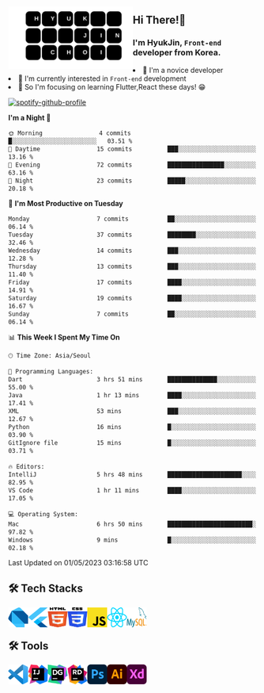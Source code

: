 <a href="#" target="_blank"><img src="https://github.com/Duxpiex/Duxpiex/blob/main/img/name.svg" width="50%"    align="left"/></a>



<!--
![header](https://capsule-render.vercel.app/api?type=waving&color=timeAuto&height=240&section=header&text=Hyuk%20Jin%20&fontSize=90&fontColor=FFFFFF&animation=twinkling)
-->
<!-- ## <img src="https://user-images.githubusercontent.com/76584961/216099537-e1b5f736-96a4-4dee-94f3-5f040a105cfa.gif" style="height: 30px"/> --> 

<div>
 <h2> Hi There!👋 </h2>
 <h3> I'm HyukJin, <code>Front-end</code> developer from Korea. </h3>
 <li> 🌱 I'm a novice developer </li>

 <li> 🤔 I'm currently interested in <code>Front-end</code> development </li>

 <li> 🔭 So I'm focusing on learning Flutter,React these days! 😁 </li>
 
[![spotify-github-profile](https://spotify-github-profile.vercel.app/api/view?uid=31hvzqlxrc4qsck4v2qxcoaesm3i&cover_image=true&theme=novatorem&show_offline=false&background_color=121212&interchange=true&bar_color=53b14f&bar_color_cover=true)](https://spotify-github-profile.vercel.app/api/view?uid=31hvzqlxrc4qsck4v2qxcoaesm3i&redirect=true)
</div>

<!-- [![github_stats](https://github-readme-stats.vercel.app/api?username=Duxpiex&show_icons=true&hide_border=true)](https://github.com/Duxpiex) -->



<!-- [![Top Langs](https://github-readme-stats.vercel.app/api/top-langs/?username=Duxpiex&langs_count=8&title_color=eb1f6a&icon_color=e28905&text_color=999999&bg_color=27282200)](https://github.com/Duxpiex) -->

<!-- [![willianrod's wakatime stats](https://github-readme-stats.vercel.app/api/wakatime?username=willianrod)](https://github.com/anuraghazra/github-readme-stats) -->


<!--START_SECTION:waka-->
**I'm a Night 🦉** 

```text
🌞 Morning                4 commits           █░░░░░░░░░░░░░░░░░░░░░░░░   03.51 % 
🌆 Daytime                15 commits          ███░░░░░░░░░░░░░░░░░░░░░░   13.16 % 
🌃 Evening                72 commits          ████████████████░░░░░░░░░   63.16 % 
🌙 Night                  23 commits          █████░░░░░░░░░░░░░░░░░░░░   20.18 % 
```
📅 **I'm Most Productive on Tuesday** 

```text
Monday                   7 commits           ██░░░░░░░░░░░░░░░░░░░░░░░   06.14 % 
Tuesday                  37 commits          ████████░░░░░░░░░░░░░░░░░   32.46 % 
Wednesday                14 commits          ███░░░░░░░░░░░░░░░░░░░░░░   12.28 % 
Thursday                 13 commits          ███░░░░░░░░░░░░░░░░░░░░░░   11.40 % 
Friday                   17 commits          ████░░░░░░░░░░░░░░░░░░░░░   14.91 % 
Saturday                 19 commits          ████░░░░░░░░░░░░░░░░░░░░░   16.67 % 
Sunday                   7 commits           ██░░░░░░░░░░░░░░░░░░░░░░░   06.14 % 
```


📊 **This Week I Spent My Time On** 

```text
🕑︎ Time Zone: Asia/Seoul

💬 Programming Languages: 
Dart                     3 hrs 51 mins       ██████████████░░░░░░░░░░░   55.00 % 
Java                     1 hr 13 mins        ████░░░░░░░░░░░░░░░░░░░░░   17.41 % 
XML                      53 mins             ███░░░░░░░░░░░░░░░░░░░░░░   12.67 % 
Python                   16 mins             █░░░░░░░░░░░░░░░░░░░░░░░░   03.90 % 
GitIgnore file           15 mins             █░░░░░░░░░░░░░░░░░░░░░░░░   03.71 % 

🔥 Editors: 
IntelliJ                 5 hrs 48 mins       █████████████████████░░░░   82.95 % 
VS Code                  1 hr 11 mins        ████░░░░░░░░░░░░░░░░░░░░░   17.05 % 

💻 Operating System: 
Mac                      6 hrs 50 mins       ████████████████████████░   97.82 % 
Windows                  9 mins              █░░░░░░░░░░░░░░░░░░░░░░░░   02.18 % 
```


 Last Updated on 01/05/2023 03:16:58 UTC
<!--END_SECTION:waka-->

<!-- [![spotify-github-profile](https://spotify-github-profile.vercel.app/api/view?uid=31hvzqlxrc4qsck4v2qxcoaesm3i&cover_image=true&theme=default&show_offline=false&background_color=121212&interchange=true&bar_color=53b14f&bar_color_cover=true)](https://github.com/kittinan/spotify-github-profile) -->


<h2> 🛠 Tech Stacks</h2>
<a href="#" target="_blank"><img src="https://github.com/Duxpiex/Duxpiex/blob/main/img/dart.svg" width="40" height="40" align="left"/></a>
<a href="#" target="_blank"><img src="https://github.com/Duxpiex/Duxpiex/blob/main/img/flutter.svg" width="40" height="40" align="left"/></a>
<a href="#" target="_blank"><img src="https://github.com/Duxpiex/Duxpiex/blob/main/img/html-5.svg" width="40" height="40" align="left"/></a>
<a href="#" target="_blank"><img src="https://github.com/Duxpiex/Duxpiex/blob/main/img/css-3.svg" width="40" height="40" align="left"/></a>
<a href="#" target="_blank"><img src="https://github.com/Duxpiex/Duxpiex/blob/main/img/javascript.svg" width="40" height="40" align="left"/></a>
<a href="#" target="_blank"><img src="https://github.com/Duxpiex/Duxpiex/blob/main/img/react.svg" width="40" height="40" align="left"/></a>
<a href="#" target="_blank"><img src="https://github.com/Duxpiex/Duxpiex/blob/main/img/mysql.svg" width="40" height="40" align="left"/></a>
<br>
<br>
<h2> 🛠 Tools</h2>
<img src="https://github.com/Duxpiex/Duxpiex/blob/main/img/visual-studio-code.svg" width="40" height="40" align="left"/>
<img src="https://github.com/Duxpiex/Duxpiex/blob/main/img/intellij-idea.svg" width="40" height="40" align="left"/>
<img src="https://github.com/Duxpiex/Duxpiex/blob/main/img/datagrip.svg" width="40" height="40" align="left"/>
<img src="https://github.com/Duxpiex/Duxpiex/blob/main/img/rider.svg" width="40" height="40" align="left"/>
<a href="#" target="_blank"><img src="https://github.com/Duxpiex/Duxpiex/blob/main/img/adobe-photoshop.svg" width="40" height="40" align="left"/></a>
<a href="#" target="_blank"><img src="https://github.com/Duxpiex/Duxpiex/blob/main/img/adobe-illustrator.svg" width="40" height="40" align="left"/></a>
<a href="#" target="_blank"><img src="https://github.com/Duxpiex/Duxpiex/blob/main/img/adobe-xd.svg" width="40" height="40" align="left"/></a>



<!-- ![Footer](https://capsule-render.vercel.app/api?type=waving&color=timeAuto&&height=200&section=footer) -->



<!--
**Duxpiex/Duxpiex** is a ✨ _special_ ✨ repository because its `README.md` (this file) appears on your GitHub profile.

Here are some ideas to get you started:

- 🔭 I’m currently working on ...
- 🌱 I’m currently learning ...
- 👯 I’m looking to collaborate on ...
- 🤔 I’m looking for help with ...
- 💬 Ask me about ...
- 📫 How to reach me: ...
- 😄 Pronouns: ...
- ⚡ Fun fact: ...
-->

